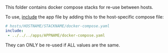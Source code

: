 This folder contains docker compose stacks for re-use between hosts.

To use, [include](https://docs.docker.com/compose/how-tos/multiple-compose-files/include/) the app file by adding this to the host-specific compose file:

```yaml
# hosts/HOSTNAME/STACKNAME/docker-compose.yaml
include:
 - ../../../apps/APPNAME/docker-compose.yaml
```

They can ONLY be re-used if ALL values are the same.

